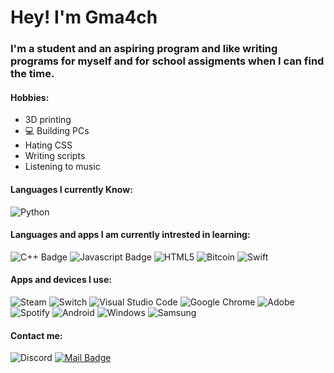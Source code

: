 # Hey! I'm Gma4ch

### I'm a student and an aspiring program and like writing programs for myself and for school assigments when I can find the time.
#### Hobbies:
- 3D printing
- :computer: Building PCs
- Hating CSS
- Writing scripts
- Listening to music

#### Languages I currently Know:
![Python](https://img.shields.io/badge/-Python-ffd480?style=for-the-badge&labelColor=black&logo=python&logoColor=61DBFB)

#### Languages and apps I am currently intrested in learning:
![C++ Badge](https://img.shields.io/badge/-C++-4da6ff?style=for-the-badge&labelColor=black&logo=c&logoColor=61DBFB)
![Javascript Badge](https://img.shields.io/badge/-Javascript-F0DB4F?style=for-the-badge&labelColor=black&logo=javascript&logoColor=F0DB4F)
![HTML5](https://img.shields.io/badge/html5-%23E34F26.svg?style=for-the-badge&logo=html5&labelColor=black&logoColor=white)
![Bitcoin](https://img.shields.io/badge/Bitcoin-000?style=for-the-badge&logo=bitcoin&logoColor=white)
![Swift](https://img.shields.io/badge/swift-F54A2A?style=for-the-badge&logo=swift&logoColor=white)

#### Apps and devices I use:
![Steam](https://img.shields.io/badge/steam-%23000000.svg?style=for-the-badge&logo=steam&logoColor=white&labelColor=Blue)
![Switch](https://img.shields.io/badge/Switch-E60012?style=for-the-badge&logo=nintendo-switch&logoColor=white&labelColor=black)
![Visual Studio Code](https://img.shields.io/badge/VS%20Code-0078d7.svg?style=for-the-badge&logo=visual-studio-code&logoColor=white&labelColor=black)
![Google Chrome](https://img.shields.io/badge/Chrome-4285F4?style=for-the-badge&logo=GoogleChrome&logoColor=white&labelColor=black)
![Adobe](https://img.shields.io/badge/adobe-%23FF0000.svg?style=for-the-badge&logo=adobe&logoColor=white&labelColor=black)
![Spotify](https://img.shields.io/badge/Spotify-1ED760?style=for-the-badge&logo=spotify&logoColor=white)
![Android](https://img.shields.io/badge/Android-3DDC84?style=for-the-badge&logo=android&logoColor=white)
![Windows](https://img.shields.io/badge/Windows-0078D6?style=for-the-badge&logo=windows&logoColor=white)
![Samsung](https://img.shields.io/badge/Samsung-%231428A0.svg?style=for-the-badge&logo=samsung&logoColor=white)

#### Contact me:
![Discord](https://img.shields.io/badge/Gmach4118-%237289DA.svg?style=for-the-badge&logo=discord&logoColor=white)
[![Mail Badge](https://img.shields.io/badge/-Email-c0392b?style=for-the-badge&labelColor=c0392b&logo=gmail&logoColor=white)](mailto:gurstrash@gmail.com)
